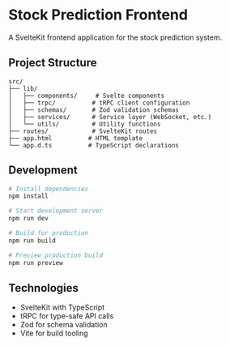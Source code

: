 # Stock Prediction Frontend

A SvelteKit frontend application for the stock prediction system.

## Project Structure

```
src/
├── lib/
│   ├── components/     # Svelte components
│   ├── trpc/          # tRPC client configuration
│   ├── schemas/       # Zod validation schemas
│   ├── services/      # Service layer (WebSocket, etc.)
│   └── utils/         # Utility functions
├── routes/            # SvelteKit routes
├── app.html          # HTML template
└── app.d.ts          # TypeScript declarations
```

## Development

```bash
# Install dependencies
npm install

# Start development server
npm run dev

# Build for production
npm run build

# Preview production build
npm run preview
```

## Technologies

- SvelteKit with TypeScript
- tRPC for type-safe API calls
- Zod for schema validation
- Vite for build tooling
